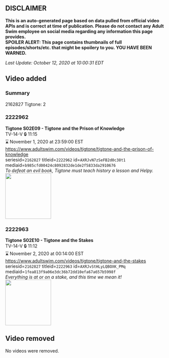 ## DISCLAIMER
**This is an auto-generated page based on data pulled from official video APIs and is correct at time of publication. Please do not contact any Adult Swim employee on social media regarding any information this page provides.**  
**SPOILER ALERT: This page contains thumbnails of full episodes/shorts/etc. that might be spoilery to you. YOU HAVE BEEN WARNED.**  

_Last Update: October 12, 2020 at 10:00:31 EDT_
## Video added
### Summary
2162827 Tigtone: 2  
### 2222962
**Tigtone S02E09 - Tigtone and the Prison of Knowledge**  
TV-14-V 🔒 11:15  
⌛ November 1, 2020 at 23:59:00 EST  
https://www.adultswim.com/videos/tigtone/tigtone-and-the-prison-of-knowledge  
seriesid=`2162827` titleid=`2222962` id=`AXRJvN7zSeFB2d0c38t1` mediaid=`b985cfd00424c8092832de1de2f5833da2910676`  
_To defeat an evil book, Tigtone must teach history a lesson and Helpy._  
<a href="https://media.cdn.adultswim.com/uploads/20200901/thumbnails/2_2091855449-Tigtone_209_dup-20200717.jpg"><img src="https://media.cdn.adultswim.com/uploads/20200901/thumbnails/2_2091855449-Tigtone_209_dup-20200717.jpg" height="144px" /></a>
### 2222963
**Tigtone S02E10 - Tigtone and the Stakes**  
TV-14-V 🔒 11:12  
⌛ November 2, 2020 at 00:14:00 EST  
https://www.adultswim.com/videos/tigtone/tigtone-and-the-stakes  
seriesid=`2162827` titleid=`2222963` id=`AXRJvStHLyLQBOXK_PMq` mediaid=`1fea813f9a06e3dc36b72dd10efa67a657b5998f`  
_Everything is at or on a stake, and this time we mean it!_  
<a href="https://media.cdn.adultswim.com/uploads/20200901/thumbnails/2_209185627-Tigtone_210_dup-20200717.jpg"><img src="https://media.cdn.adultswim.com/uploads/20200901/thumbnails/2_209185627-Tigtone_210_dup-20200717.jpg" height="144px" /></a>
## Video removed
No videos were removed.  
